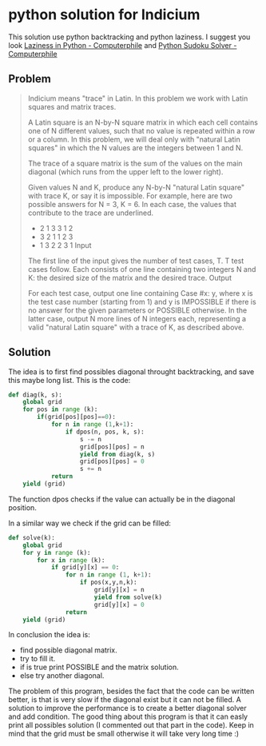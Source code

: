 # python solution for Indicium
This solution use python backtracking and python laziness.
I suggest you look [Laziness in Python - Computerphile](https://www.youtube.com/watch?v=5jwV3zxXc8E&t=318s) and [Python Sudoku Solver - Computerphile](https://www.youtube.com/watch?v=G_UYXzGuqvM)

## Problem
 
> Indicium means "trace" in Latin. In this problem we work with Latin squares and matrix traces.
>
> A Latin square is an N-by-N square matrix in which each cell contains one of N different values, such that no value is repeated within a row or a column. In this problem, we will deal only with "natural Latin squares" in which the N values are the integers between 1 and N.
>
> The trace of a square matrix is the sum of the values on the main diagonal (which runs from the upper left to the lower right).
>
> Given values N and K, produce any N-by-N "natural Latin square" with trace K, or say it is impossible. For example, here are two possible answers for N = 3, K = 6. In each case, the values that contribute to the trace are underlined.
>
>- 2 1 3   3 1 2
>- 3 2 1   1 2 3
>- 1 3 2   2 3 1
> Input
>
> The first line of the input gives the number of test cases, T. T test cases follow. Each consists of one line containing two integers N and K: the desired size of the matrix and the desired trace.
> Output
>
> For each test case, output one line containing Case #x: y, where x is the test case number (starting from 1) and y is IMPOSSIBLE if there is no answer for the given parameters or POSSIBLE otherwise. In the latter case, output N more lines of N integers each, representing a valid "natural Latin square" with a trace of K, as described above. 
 
## Solution

The idea is to first find possibles diagonal throught backtracking, and save this maybe long list. 
This is the code:
```python
def diag(k, s):
    global grid
    for pos in range (k):
        if(grid[pos][pos]==0):
            for n in range (1,k+1):
                if dpos(n, pos, k, s):
                    s -= n
                    grid[pos][pos] = n
                    yield from diag(k, s)
                    grid[pos][pos] = 0
                    s += n
            return    
    yield (grid)
```

The function dpos checks if the value can actually be in the diagonal position.

In a similar way we check if the grid can be filled:
```python
def solve(k):
    global grid
    for y in range (k):
        for x in range (k):
            if grid[y][x] == 0:
                for n in range (1, k+1):
                    if pos(x,y,n,k):
                        grid[y][x] = n
                        yield from solve(k)
                        grid[y][x] = 0
                return
    yield (grid)
```

In conclusion the idea is: 
- find possible diagonal matrix. 
- try to fill it.
- if is true print POSSIBLE and the matrix solution.
- else try another diagonal.

The problem of this program, besides the fact that the code can be written better, is that is very slow if the diagonal exist but it can not be filled.
A solution to improve the performance is to create a better diagonal solver and add condition.
The good thing about this program is that it can easly print all possibles solution (I commented out that part in the code). Keep in mind that the grid must be small otherwise it will take very long time :)
